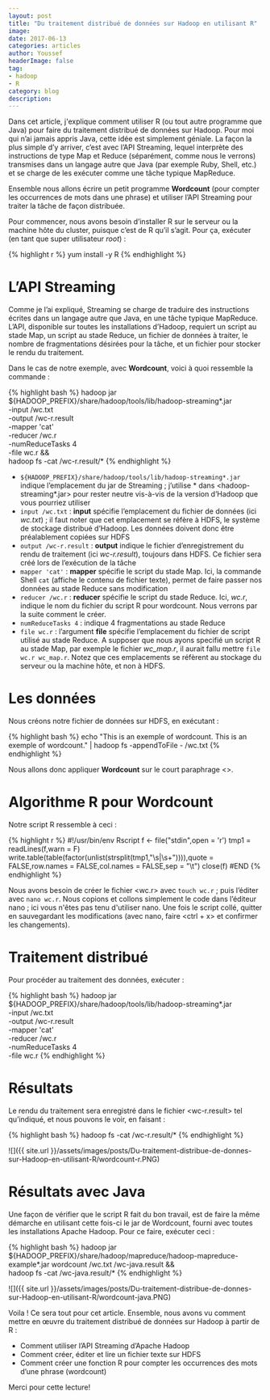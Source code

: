 ```yaml
---
layout: post
title: "Du traitement distribué de données sur Hadoop en utilisant R"
image:
date: 2017-06-13
categories: articles
author: Youssef
headerImage: false
tag:
- hadoop
- R
category: blog
description:
---
```


Dans cet article, j'explique comment utiliser R (ou tout autre programme que Java) pour faire du traitement distribué de données sur Hadoop. Pour moi qui n’ai jamais appris Java, cette idée est simplement géniale. La façon la plus simple d’y arriver, c’est avec l’API Streaming, lequel interprète des instructions de type Map et Reduce (séparément, comme nous le verrons) transmises dans un langage autre que Java (par exemple Ruby, Shell, etc.) et se charge de les exécuter comme une tâche typique MapReduce. 
 
Ensemble nous allons écrire un petit programme **Wordcount** (pour compter les occurrences de mots dans une phrase) et utiliser l’API Streaming pour traiter la tâche de façon distribuée.
 
Pour commencer, nous avons besoin d’installer R sur le serveur ou la machine hôte du cluster, puisque c’est de R qu’il s’agit. Pour ça, exécuter (en tant que super utilisateur _root_) : 
 
{% highlight r %}
yum install -y R
{% endhighlight %}
 
# L’API Streaming

Comme je l’ai expliqué, Streaming se charge de traduire des instructions écrites dans un langage autre que Java, en une tâche typique MapReduce. L’API, disponible sur toutes les installations d’Hadoop, requiert un script au stade Map, un script au stade Reduce, un fichier de données à traiter, le nombre de fragmentations désirées pour la tâche, et un fichier pour stocker le rendu du traitement.
 
Dans le cas de notre exemple, avec **Wordcount**, voici à quoi ressemble la commande :
 
{% highlight bash %}
hadoop jar ${HADOOP_PREFIX}/share/hadoop/tools/lib/hadoop-streaming*.jar \
-input /wc.txt \
-output /wc-r.result \
-mapper 'cat' \
-reducer /wc.r \
-numReduceTasks 4 \
-file wc.r && \
hadoop fs -cat /wc-r.result/*
{% endhighlight %}
 

- `${HADOOP_PREFIX}/share/hadoop/tools/lib/hadoop-streaming*.jar` indique l’emplacement du jar de Streaming ; j’utilise * dans <hadoop-streaming*.jar> pour rester neutre vis-à-vis de la version d’Hadoop que vous pourriez utiliser
- `input /wc.txt` : **input** spécifie l’emplacement du fichier de données (ici _wc.txt_) ; il faut noter que cet emplacement se réfère à HDFS, le système de stockage distribué d’Hadoop. Les données doivent donc être préalablement copiées sur HDFS
- `output /wc-r.result` : **output** indique le fichier d’enregistrement du rendu de traitement (ici _wc-r.result_), toujours dans HDFS. Ce fichier sera créé lors de l’exécution de la tâche
- `mapper 'cat'` : **mapper** spécifie le script du stade Map. Ici, la commande Shell `cat` (affiche le contenu de fichier texte), permet de faire passer nos données au stade Reduce sans modification
- `reducer /wc.r` : **reducer** spécifie le script du stade Reduce. Ici, _wc.r_, indique le nom du fichier du script R pour wordcount. Nous verrons par la suite comment le créer.
- `numReduceTasks 4` : indique 4 fragmentations au stade Reduce
- `file wc.r` : l’argument **file** spécifie l’emplacement du fichier de script utilisé au stade Reduce. A supposer que nous ayons specifié un script R au stade Map, par exemple le fichier _wc_map.r_, il aurait fallu mettre `file wc.r wc_map.r`. Notez que ces emplacements se réfèrent au stockage du serveur ou la machine hôte, et non à HDFS.

 
# Les données
Nous créons notre fichier de données sur HDFS, en exécutant :
 
{% highlight bash %}
echo "This is an exemple of wordcount. This is an exemple of wordcount." | hadoop fs -appendToFile - /wc.txt
{% endhighlight %}

Nous allons donc appliquer **Wordcount** sur le court paraphrage <<This is an exemple of wordcount. This is an exemple of wordcount.>>.
 
# Algorithme R pour Wordcount
Notre script R ressemble à ceci :
 
{% highlight r %}
#!/usr/bin/env Rscript
f <- file("stdin",open = 'r')
tmp1 = readLines(f,warn = F)
write.table(table(factor(unlist(strsplit(tmp1,"\s|\s+")))),quote = FALSE,row.names = FALSE,col.names = FALSE,sep = "\t")
close(f)
#END
{% endhighlight %}
 
Nous avons besoin de créer le fichier <wc.r> avec `touch wc.r` ; puis l’éditer avec `nano wc.r`. Nous copions et collons simplement le code dans l’éditeur nano ; ici vous n'êtes pas tenu d'utiliser nano. Une fois le script collé, quitter en sauvegardant les modifications (avec nano, faire <ctrl + x> et confirmer les changements).
 
# Traitement distribué
Pour procéder au traitement des données, exécuter : 
 
{% highlight bash %}
hadoop jar ${HADOOP_PREFIX}/share/hadoop/tools/lib/hadoop-streaming*.jar \
-input /wc.txt \
-output /wc-r.result \
-mapper 'cat' \
-reducer /wc.r \
-numReduceTasks 4 \
-file wc.r
{% endhighlight %}
 
# Résultats
Le rendu du traitement sera enregistré dans le fichier <wc-r.result> tel qu’indiqué, et nous pouvons le voir, en faisant : 
 
{% highlight bash %}
hadoop fs -cat /wc-r.result/*
{% endhighlight %}

![]({{ site.url }}/assets/images/posts/Du-traitement-distribue-de-donnes-sur-Hadoop-en-utilisant-R/wordcount-r.PNG)

# Résultats avec Java
 
Une façon de vérifier que le script R fait du bon travail, est de faire la même démarche en utilisant cette fois-ci le jar de Wordcount, fourni avec toutes les installations Apache Hadoop. Pour ce faire, exécuter ceci :
 
{% highlight bash %}
hadoop jar ${HADOOP_PREFIX}/share/hadoop/mapreduce/hadoop-mapreduce-example*.jar wordcount /wc.txt /wc-java.result && \
hadoop fs -cat /wc-java.result/*
{% endhighlight %}

![]({{ site.url }}/assets/images/posts/Du-traitement-distribue-de-donnes-sur-Hadoop-en-utilisant-R/wordcount-java.PNG)
 
Voila ! Ce sera tout pour cet article. Ensemble, nous avons vu comment mettre en œuvre du traitement distribué de données sur Hadoop à partir de R :

- Comment utiliser l’API Streaming d’Apache Hadoop
- Comment créer, éditer et lire un fichier texte sur HDFS
- Comment créer une fonction R pour compter les occurrences des mots d’une phrase (wordcount)

 
Merci pour cette lecture!
